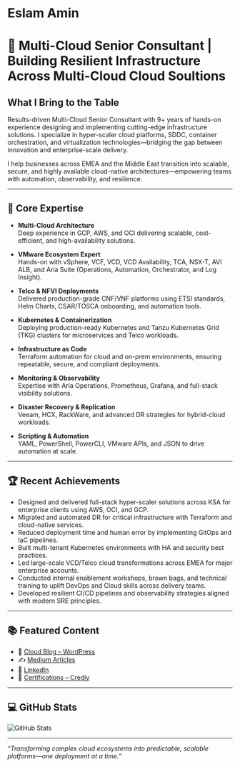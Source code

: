 # Eslam Amin
# 🚀 Multi-Cloud Senior Consultant | Building Resilient Infrastructure Across Multi-Cloud Cloud Soultions

## What I Bring to the Table

Results-driven Multi-Cloud Senior Consultant with 9+ years of hands-on experience designing and implementing cutting-edge infrastructure solutions. I specialize in hyper-scaler cloud platforms, SDDC, container orchestration, and virtualization technologies—bridging the gap between innovation and enterprise-scale delivery.

I help businesses across EMEA and the Middle East transition into scalable, secure, and highly available cloud-native architectures—empowering teams with automation, observability, and resilience.

---

## 🔧 Core Expertise

- **Multi-Cloud Architecture**  
  Deep experience in GCP, AWS, and OCI delivering scalable, cost-efficient, and high-availability solutions.

- **VMware Ecosystem Expert**  
  Hands-on with vSphere, VCF, VCD, VCD Availability, TCA, NSX-T, AVI ALB, and Aria Suite (Operations, Automation, Orchestrator, and Log Insight).

- **Telco & NFVI Deployments**  
  Delivered production-grade CNF/VNF platforms using ETSI standards, Helm Charts, CSAR/TOSCA onboarding, and automation tools.

- **Kubernetes & Containerization**  
  Deploying production-ready Kubernetes and Tanzu Kubernetes Grid (TKG) clusters for microservices and Telco workloads.

- **Infrastructure as Code**  
  Terraform automation for cloud and on-prem environments, ensuring repeatable, secure, and compliant deployments.

- **Monitoring & Observability**  
  Expertise with Aria Operations, Prometheus, Grafana, and full-stack visibility solutions.

- **Disaster Recovery & Replication**  
  Veeam, HCX, RackWare, and advanced DR strategies for hybrid-cloud workloads.

- **Scripting & Automation**  
  YAML, PowerShell, PowerCLI, VMware APIs, and JSON to drive automation at scale.

---

## 🏆 Recent Achievements

- Designed and delivered full-stack hyper-scaler solutions across KSA for enterprise clients using AWS, OCI, and GCP.
- Migrated and automated DR for critical infrastructure with Terraform and cloud-native services.
- Reduced deployment time and human error by implementing GitOps and IaC pipelines.
- Built multi-tenant Kubernetes environments with HA and security best practices.
- Led large-scale VCD/Telco cloud transformations across EMEA for major enterprise accounts.
- Conducted internal enablement workshops, brown bags, and technical training to uplift DevOps and Cloud skills across delivery teams.
- Developed resilient CI/CD pipelines and observability strategies aligned with modern SRE principles.

---

## 📚 Featured Content

- 📘 [Cloud Blog – WordPress](https://cloudswifttech.wordpress.com)  
- ✍️ [Medium Articles](https://medium.com/@EslamAmin93)  
- 💼 [LinkedIn](https://linkedin.com/in/eslam-amin-7a0079bb/)  
- 🧾 [Certifications – Credly](https://www.credly.com/users/eslam-amin.6f847d18/badges)

---

## 💻 GitHub Stats

![GitHub Stats]([https://github-readme-stats.vercel.app/api?username=0100085&show_icons=true&theme=github_dark](https://github.com/EslamAmin))

---

_“Transforming complex cloud ecosystems into predictable, scalable platforms—one deployment at a time.”_

